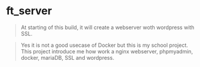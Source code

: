 # ft_server

> At starting of this build, it will create a webserver woth wordpress with SSL.

> Yes it is not a good usecase of Docker but this is my school project.  
This project introduce me how work a nginx webserver, phpmyadmin, docker, mariaDB, SSL and wordpress.
